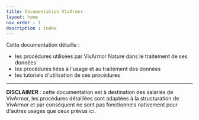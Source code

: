 ```yaml
---
title: Documentation VivArmor
layout: home
nav_order : 1
description : index
---
```


Cette documentation détaille :
- les procédures utilisées par VivArmor Nature dans le traitement de ses données
- les procédures liées à l'usage et au traitement des données
- les tutoriels d'utilisation de ces procédures

----

**DISCLAIMER** : cette documentation est à destination des salariés de VivArmor, les procédures détaillées sont adaptées à la structuration de VivArmor et par conséquent ne sont pas fonctionnels nativement pour d'autres usages que ceux prévus ici.